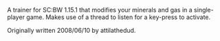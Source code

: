 A trainer for SC:BW 1.15.1 that modifies your minerals and gas in a single-player game. Makes use of a thread to listen for a key-press to activate.

Originally written 2008/06/10 by attilathedud.
